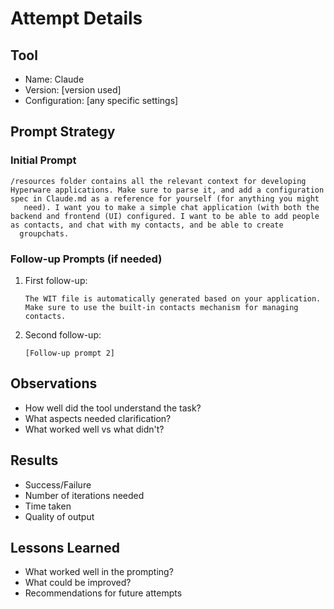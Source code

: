 # Attempt Details

## Tool
- Name: Claude
- Version: [version used]
- Configuration: [any specific settings]

## Prompt Strategy
### Initial Prompt
```
/resources folder contains all the relevant context for developing Hyperware applications. Make sure to parse it, and add a configuration spec in Claude.md as a reference for yourself (for anything you might
   need). I want you to make a simple chat application (with both the backend and frontend (UI) configured. I want to be able to add people as contacts, and chat with my contacts, and be able to create 
  groupchats.
```

### Follow-up Prompts (if needed)
1. First follow-up:
   ```
   The WIT file is automatically generated based on your application. Make sure to use the built-in contacts mechanism for managing contacts.
   ```
2. Second follow-up:
   ```
   [Follow-up prompt 2]
   ```

## Observations
- How well did the tool understand the task?
- What aspects needed clarification?
- What worked well vs what didn't?

## Results
- Success/Failure
- Number of iterations needed
- Time taken
- Quality of output

## Lessons Learned
- What worked well in the prompting?
- What could be improved?
- Recommendations for future attempts 
